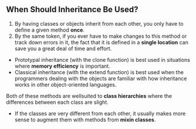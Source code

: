 ## When Should Inheritance Be Used?
1. By having classes or objects
inherit from each other, you only have to define a given method **once**.
2. By the same token, if
you ever have to make changes to this method or track down errors in it, the fact that it is defined
in a **single location** can save you a great deal of time and effort.

- Prototypal inheritance (with the clone function)
is best used in situations where **memory efficiency** is important.
- Classical inheritance (with
the extend function) is best used when the programmers dealing with the objects are familiar
with how inheritance works in other object-oriented languages.

Both of these methods are wellsuited
to **class hierarchies** where the differences between each class are slight.

- If the classes are
very different from each other, it usually makes more sense to augment them with methods from
**mixin classes**.